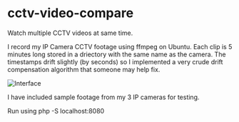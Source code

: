 # cctv-video-compare
Watch multiple CCTV videos at same time. 

I record my IP Camera CCTV footage using ffmpeg on Ubuntu. Each clip is 5 minutes long stored in a driectory with the same name as the camera. The timestamps drift slightly (by seconds) so I implemented a very crude drift compensation algorithm that someone may help fix.

![Interface](https://github.com/wilwad/cctv-video-compare/blob/master/video-compare.png)

I have included sample footage from my 3 IP cameras for testing.

Run using php -S localhost:8080
